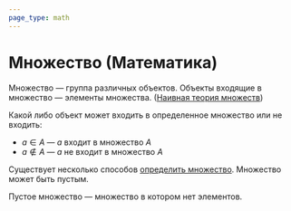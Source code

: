 ```yaml
---
page_type: math
---
```

# Множество (Математика)

Множество — группа различных объектов. Объекты входящие в множество — элементы множества. ([Наивная теория множеств]([[20221101230826]]))

Какой либо объект может входить в определенное множество или не входить:

* $a \in A$ — $a$ входит в множество $A$
* $a \notin A$ — $a$ не входит в множество $A$

Существует несколько способов [определить множество]([[20221031234358]]). Множество может быть пустым.

Пустое множество — множество в котором нет элементов.
